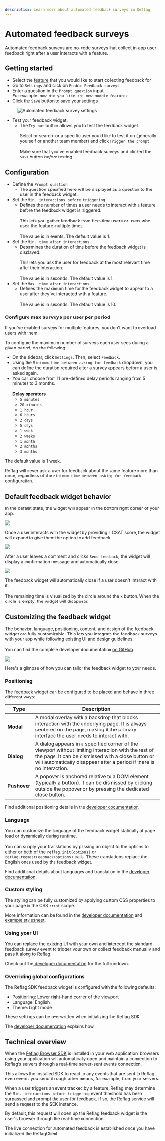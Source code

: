 ```yaml
---
description: Learn more about automated feedback surveys in Reflag
---
```


# Automated feedback surveys

Automated feedback surveys are no-code surveys that collect in-app user feedback right after a user interacts with a feature.

## Getting started

* Select the [feature](../concepts/feature.md) that you would like to start collecting feedback for
* Go to `Settings` and click on `Enable Feedback surveys`
* Enter a question in the `Prompt question` input. \
  For example: `How did you like the new Huddle feature?`
* Click the `Save` button to save your settings

<div align="left"><figure><img src="../../.gitbook/assets/Automated feedback surveys settings v3-min.png" alt="Automated feedback survey settings"><figcaption></figcaption></figure></div>

* Test your feedback widget.
  * The `Try out` button allows you to test the feedback widget.\
    \
    Select or search for a specific user you’d like to test it on (generally yourself or another team member) and click `Trigger the prompt`.\
    \
    Make sure that you’ve enabled feedback surveys and clicked the `Save` button _before_ testing.

## Configuration

* Define the `Prompt question`
  * The question specified here will be displayed as a question to the user in the feedback widget.
* Set the `Min. interactions before triggering`
  * Defines the number of times a user needs to interact with a feature before the feedback widget is triggered.\
    \
    This lets you gather feedback from first-time users or users who used the feature multiple times.\
    \
    The value is in events. The default value is 1.
* Set the  `Min. time after interactions`&#x20;
  * Determines the duration of time before the feedback widget is displayed.\
    \
    This lets you ask the user for feedback at the most relevant time after their interaction.\
    \
    The value is in seconds. The default value is 1.
* Set the `Max. time after interactions`&#x20;
  * Defines the maximum time for the feedback widget to appear to a user after they've interacted with a feature.\
    \
    The value is in seconds. The default value is 10.

### Configure max surveys per user per period

If you've enabled surveys for multiple features, you don’t want to overload users with them.&#x20;

To configure the maximum number of surveys each user sees during a given period, do the following:

* On the sidebar, click `Settings`. Then, select `Feedback`.
* Using the `Minimum time between asking for feedback` dropdown, you can define the duration required after a survey appears before a user is asked again.&#x20;
* You can choose from 11 pre-defined delay periods ranging from 5 minutes to 3 months.\
  \
  **Delay operators**
  * `5 minutes`
  * `20 minutes`
  * `1 hour`
  * `6 hours`
  * `2 days`
  * `5 days`
  * `1 week`
  * `2 weeks`
  * `1 month`
  * `2 months`
  * `3 months`

The default value is 1 week.&#x20;

Reflag will never ask a user for feedback about the same feature more than once, regardless of the `Minimum time between asking for feedback` configuration.

## Default feedback widget behavior

In the default state, the widget will appear in the bottom right corner of your app.

![](../../.gitbook/assets/8bf8a6e-Frame_201.png)

Once a user interacts with the widget by providing a CSAT score, the widget will expand to give them the option to add feedback.

![](../../.gitbook/assets/03642c5-dwFrame_201.png)

After a user leaves a comment and clicks `Send feedback`, the widget will display a confirmation message and automatically close.

![](../../.gitbook/assets/be124cd-dwdwFrame_201.png)

The feedback widget will automatically close if a user doesn't interact with it.\
\
The remaining time is visualized by the circle around the `x` button. When the circle is empty, the widget will disappear.

## Customizing the feedback widget

The behavior, language, positioning, content, and design of the feedback widget are fully customizable. This lets you integrate the feedback surveys with your app while following existing UI and design guidelines.\
\
You can find the complete developer documentation [on GitHub](https://github.com/reflagcom/reflag-javascript-sdk/blob/main/packages/browser-sdk/FEEDBACK.md).

![](https://files.readme.io/2506596-Customized_Widgets.png)

Here's a glimpse of how you can tailor the feedback widget to your needs.

### Positioning

The feedback widget can be configured to be placed and behave in three different ways:

| Type         | Description                                                                                                                                                                                                                       |
| ------------ | --------------------------------------------------------------------------------------------------------------------------------------------------------------------------------------------------------------------------------- |
| **Modal**    | A modal overlay with a backdrop that blocks interaction with the underlying page. It is always centered on the page, making it the primary interface the user needs to interact with.                                             |
| **Dialog**   | A dialog appears in a specified corner of the viewport without limiting interaction with the rest of the page. It can be dismissed with a close button or will automatically disappear after a period if there is no interaction. |
| **Pushover** | A popover is anchored relative to a DOM element (typically a button). It can be dismissed by clicking outside the popover or by pressing the dedicated close button.                                                              |

Find additional positioning details in the [developer documentation](https://github.com/reflagcom/reflag-javascript-sdk/blob/main/packages/browser-sdk/FEEDBACK.md#positioning-and-behavior).&#x20;

### Language

You can customize the language of the feedback widget statically at page load or dynamically during runtime.\
\
You can supply your translations by passing an object to the options to either or both of the `reflag.init(options)` or `reflag.requestFeedback(options)` calls. These translations replace the English ones used by the feedback widget.&#x20;

Find additional details about languages and translation in the [developer documentation](https://github.com/reflagcom/reflag-javascript-sdk/blob/main/packages/browser-sdk/FEEDBACK.md#internationalization-i18n).

### Custom styling

The styling can be fully customized by applying custom CSS properties to your page in the CSS `:root` scope.&#x20;

More information can be found in the [developer documentation](https://github.com/reflagcom/reflag-javascript-sdk/blob/main/packages/browser-sdk/FEEDBACK.md#custom-styling) and [example stylesheet](https://github.com/reflagcom/reflag-javascript-sdk/blob/main/packages/tracking-sdk/dev/index.css).

### Using your UI

You can replace the existing UI with your own and intercept the standard feedback survey event to trigger your own or collect feedback manually and pass it along to Reflag.

Check out the[ developer documentation](https://github.com/reflagcom/reflag-javascript-sdk/blob/main/packages/browser-sdk/FEEDBACK.md#using-your-own-ui-to-collect-feedback) for the full rundown.

### Overriding global configurations

The Reflag SDK feedback widget is configured with the following defaults:

* Positioning: Lower right-hand corner of the viewport
* Language: English
* Theme: Light mode&#x20;

These settings can be overwritten when initializing the Reflag SDK.

The [developer documentation](https://github.com/reflagcom/reflag-javascript-sdk/blob/main/packages/browser-sdk/FEEDBACK.md#global-feedback-configuration) explains how.&#x20;

## Technical overview

When the [Reflag Browser SDK](https://github.com/reflagcom/reflag-javascript-sdk) is installed in your web application, browsers using your application will automatically open and maintain a connection to Reflag’s servers through a real-time server-sent events connection.

This allows the installed SDK to react to any events that are sent to Reflag, even events you send through other means, for example, from your servers.&#x20;

When a user triggers an event tracked by a feature, Reflag may determine the `Min. interactions before triggering` event threshold has been surpassed and prompt the user for feedback. If so, the Reflag service will send a request to the SDK instance.&#x20;

By default, this request will open up the Reflag feedback widget in the user's browser through the real-time connection.

The live connection for automated feedback is established once you have initialized the ReflagClient
